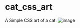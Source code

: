 # cat_css_art
A Simple CSS art of a cat.
![image](https://user-images.githubusercontent.com/98871199/188140615-33598ef3-ceae-465f-9332-b31beaa9fec3.png)
